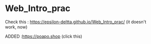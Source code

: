 # Web_Intro_prac

Check this : https://epsilon-deltta.github.io/Web_Intro_prac/  (it doesn't work, now)

ADDED :https://poapo.shop (click this)
